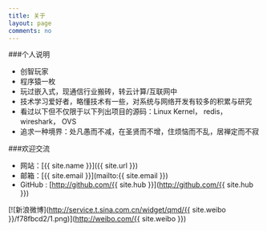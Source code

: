 ```yaml
---
title: 关于
layout: page
comments: no
---
```


###个人说明

* 创智玩家
* 程序猿一枚
* 玩过嵌入式，现通信行业搬砖，转云计算/互联网中
* 技术学习爱好者，略懂技术有一些，对系统与网络开发有较多的积累与研究
* 看过以下但不仅限于以下列出项目的源码：Linux Kernel， redis， wireshark， OVS
* 追求一种境界：处凡愚而不减，在圣贤而不增，住烦恼而不乱，居禅定而不寂

###欢迎交流


* 网站：[{{ site.name }}]({{ site.url }})
* 邮箱：[{{ site.email }}](mailto:{{ site.email }})
* GitHub : [http://github.com/{{ site.hub }}](http://github.com/{{ site.hub }})

[![新浪微博](http://service.t.sina.com.cn/widget/qmd/{{ site.weibo }}/f78fbcd2/1.png)](http://weibo.com/{{ site.weibo }})


